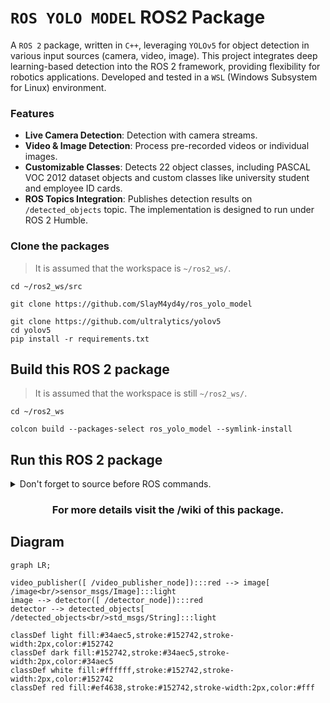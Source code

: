 # `ROS YOLO MODEL` ROS2 Package
A ```ROS 2``` package, written in ```C++```, leveraging ```YOLOv5``` for object detection in various input sources (camera, video, image). This project integrates deep learning-based detection into the ROS 2 framework, providing flexibility for robotics applications. Developed and tested in a ```WSL``` (Windows Subsystem for Linux) environment.

### Features
* **Live Camera Detection**: Detection with camera streams.
* **Video & Image Detection**: Process pre-recorded videos or individual images.
* **Customizable Classes**: Detects 22 object classes, including PASCAL VOC 2012 dataset objects and custom classes like university student and employee ID cards.
* **ROS Topics Integration**: Publishes detection results on `/detected_objects` topic.
The implementation is designed to run under ROS 2 Humble.
### Clone the packages
>It is assumed that the workspace is `~/ros2_ws/`.
``` 
cd ~/ros2_ws/src
```
```
git clone https://github.com/SlayM4yd4y/ros_yolo_model
```
```
git clone https://github.com/ultralytics/yolov5  
cd yolov5
pip install -r requirements.txt  
```
## Build this ROS 2 package
>It is assumed that the workspace is still `~/ros2_ws/`.
```
cd ~/ros2_ws
```
```
colcon build --packages-select ros_yolo_model --symlink-install
```
## Run this ROS 2 package
<details>
<summary> Don't forget to source before ROS commands.</summary>
source ~/ros2_ws/install/setup.bash
</details>
<div align="center"><h3>For more details visit the /wiki of this package.</h3></div>

## Diagram
``` mermaid
graph LR;

video_publisher([ /video_publisher_node]):::red --> image[ /image<br/>sensor_msgs/Image]:::light
image --> detector([ /detector_node]):::red
detector --> detected_objects[ /detected_objects<br/>std_msgs/String]:::light

classDef light fill:#34aec5,stroke:#152742,stroke-width:2px,color:#152742  
classDef dark fill:#152742,stroke:#34aec5,stroke-width:2px,color:#34aec5
classDef white fill:#ffffff,stroke:#152742,stroke-width:2px,color:#152742
classDef red fill:#ef4638,stroke:#152742,stroke-width:2px,color:#fff
```

